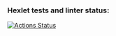 ### Hexlet tests and linter status:
[![Actions Status](https://github.com/ilya-astakhov/python-project-49/actions/workflows/hexlet-check.yml/badge.svg)](https://github.com/ilya-astakhov/python-project-49/actions)